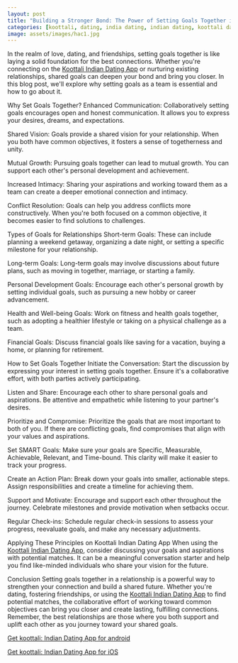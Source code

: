 ```yaml
---
layout: post
title: "Building a Stronger Bond: The Power of Setting Goals Together in Relationships || Koottali Indian Dating App"
categories: [koottali, dating, india dating, indian dating, koottali dating app]
image: assets/images/hac1.jpg
---
```


In the realm of love, dating, and friendships, setting goals together is like laying a solid foundation for the best connections. Whether you're connecting on the [Koottali Indian Dating App](https://koottali.com/download) or nurturing existing relationships, shared goals can deepen your bond and bring you closer. In this blog post, we'll explore why setting goals as a team is essential and how to go about it.

Why Set Goals Together?
Enhanced Communication: Collaboratively setting goals encourages open and honest communication. It allows you to express your desires, dreams, and expectations.

Shared Vision: Goals provide a shared vision for your relationship. When you both have common objectives, it fosters a sense of togetherness and unity.

Mutual Growth: Pursuing goals together can lead to mutual growth. You can support each other's personal development and achievement.

Increased Intimacy: Sharing your aspirations and working toward them as a team can create a deeper emotional connection and intimacy.

Conflict Resolution: Goals can help you address conflicts more constructively. When you're both focused on a common objective, it becomes easier to find solutions to challenges.

Types of Goals for Relationships
Short-term Goals: These can include planning a weekend getaway, organizing a date night, or setting a specific milestone for your relationship.

Long-term Goals: Long-term goals may involve discussions about future plans, such as moving in together, marriage, or starting a family.

Personal Development Goals: Encourage each other's personal growth by setting individual goals, such as pursuing a new hobby or career advancement.

Health and Well-being Goals: Work on fitness and health goals together, such as adopting a healthier lifestyle or taking on a physical challenge as a team.

Financial Goals: Discuss financial goals like saving for a vacation, buying a home, or planning for retirement.

How to Set Goals Together
Initiate the Conversation: Start the discussion by expressing your interest in setting goals together. Ensure it's a collaborative effort, with both parties actively participating.

Listen and Share: Encourage each other to share personal goals and aspirations. Be attentive and empathetic while listening to your partner's desires.

Prioritize and Compromise: Prioritize the goals that are most important to both of you. If there are conflicting goals, find compromises that align with your values and aspirations.

Set SMART Goals: Make sure your goals are Specific, Measurable, Achievable, Relevant, and Time-bound. This clarity will make it easier to track your progress.

Create an Action Plan: Break down your goals into smaller, actionable steps. Assign responsibilities and create a timeline for achieving them.

Support and Motivate: Encourage and support each other throughout the journey. Celebrate milestones and provide motivation when setbacks occur.

Regular Check-ins: Schedule regular check-in sessions to assess your progress, reevaluate goals, and make any necessary adjustments.

Applying These Principles on Koottali Indian Dating App
When using the [Koottali Indian Dating App](https://koottali.com/download), consider discussing your goals and aspirations with potential matches. It can be a meaningful conversation starter and help you find like-minded individuals who share your vision for the future.

Conclusion
Setting goals together in a relationship is a powerful way to strengthen your connection and build a shared future. Whether you're dating, fostering friendships, or using the [Koottali Indian Dating App](https://koottali.com/download) to find potential matches, the collaborative effort of working toward common objectives can bring you closer and create lasting, fulfilling connections. Remember, the best relationships are those where you both support and uplift each other as you journey toward your shared goals.

[Get koottali: Indian Dating App for android](https://play.google.com/store/apps/details?id=com.koottali.app&hl=en_IN&gl=US)

[Get koottali: Indian Dating App for iOS](https://apps.apple.com/us/app/koottali-connect-with-mallus/id6448742453)
